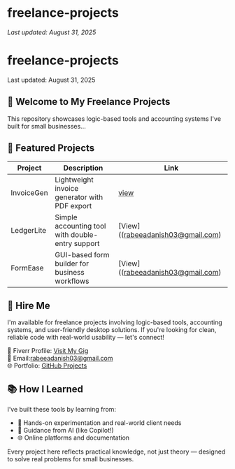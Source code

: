 # freelance-projects
_Last updated: August 31, 2025_
# freelance-projects  
Last updated: August 31, 2025  

## 👋 Welcome to My Freelance Projects

This repository showcases logic-based tools and accounting systems I've built for small businesses...
## 🔧 Featured Projects

| Project      | Description                                      | Link              |
|--------------|--------------------------------------------------|-------------------|
| InvoiceGen   | Lightweight invoice generator with PDF export    | [view](rabeeadanish03@gmail.com)|         |
| LedgerLite   | Simple accounting tool with double-entry support | [View]((rabeeadanish03@gmail.com)         |
| FormEase     | GUI-based form builder for business workflows    | [View]((rabeeadanish03@gmail.com)         |

## 💼 Hire Me

I'm available for freelance projects involving logic-based tools, accounting systems, and user-friendly desktop solutions. If you're looking for clean, reliable code with real-world usability — let's connect!

📎 Fiverr Profile: [Visit My Gig](https://www.fiverr.com/rabeeadainsh03)  
📧 Email:rabeeadanish03@gmail.com  
🌐 Portfolio: [GitHub Projects](https://github.com/rabeeadanish/freelance-projects)
## 📚 How I Learned

I’ve built these tools by learning from:
- 🧠 Hands-on experimentation and real-world client needs
- 💬 Guidance from AI (like Copilot!)
- 🌐 Online platforms and documentation

Every project here reflects practical knowledge, not just theory — designed to solve real problems for small businesses.

